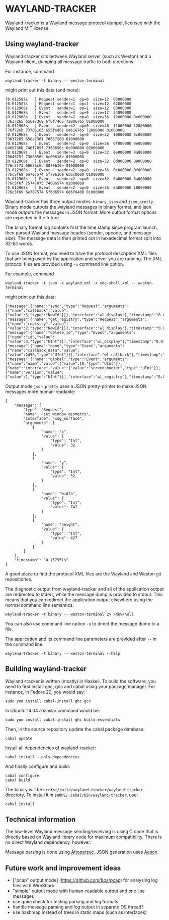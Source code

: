 WAYLAND-TRACKER
===============

Wayland-tracker is a Wayland message protocol dumper, licensed with the Wayland
MIT license.

Using wayland-tracker
---------------------

Wayland-tracker sits between Wayland server (such as Weston) and a Wayland
client, dumping all message traffic to both directions.

For instance, command

    wayland-tracker -t binary -- weston-terminal

might print out this data (and more):

    [0.012587s   ] Request sender=1  op=0  size=12  03000000
    [0.012587s   ] Request sender=1  op=1  size=12  02000000
    [0.012968s   ] Event   sender=1  op=1  size=12  03000000
    [0.012968s   ] Event   sender=3  op=0  size=12  34090000
    [0.012968s   ] Event   sender=2  op=0  size=36  12000000 0e000000 73637265 656e7368 6f6f7465 72006765 01000000
    [0.012968s   ] Event   sender=2  op=0  size=40  11000000 12000000 776f726b 73706163 655f6d61 6e616765 72000000 01000000
    [0.012968s   ] Event   sender=2  op=0  size=32  10000000 0c000000 73637265 656e7361 76657200 01000000
    [0.012968s   ] Event   sender=2  op=0  size=36  0f000000 0e000000 6465736b 746f705f 7368656c 6c000000 02000000
    [0.012968s   ] Event   sender=2  op=0  size=32  0e000000 0a000000 7864675f 7368656c 6c00616e 01000000
    [0.012968s   ] Event   sender=2  op=0  size=32  0d000000 09000000 776c5f73 68656c6c 0070616e 01000000
    [0.012968s   ] Event   sender=2  op=0  size=36  0c000000 0f000000 776c5f69 6e707574 5f70616e 656c0000 01000000
    [0.012968s   ] Event   sender=2  op=0  size=32  0b000000 0a000000 776c5f6f 75747075 74006574 02000000
    [0.012968s   ] Event   sender=2  op=0  size=36  0a000000 10000000 776c5f69 6e707574 5f6d6574 686f6400 01000000

Wayland-tracker has three output modes: `binary`, `json` and `json_pretty`.
Binary mode outputs the wayland messages in binary format, and json mode outputs
the messages in JSON format. More output format options are expected in the
future.

The binary format log contains first the time stamp since program launch, then
parsed Wayland message heades (sender, opcode, and message size). The message
data is then printed out in hexadecimal format split into 32-bit words.

To use JSON format, you need to have the protocol description XML files that are
being used by the application and server you are running. The XML protocol files
are provided using `-x` command line option.

For example, command

    wayland-tracker -t json -x wayland.xml -x xdg-shell.xml -- weston-terminal

might print out this data:

    {"message":{"name":"sync","type":"Request","arguments":[{"name":"callback","value":{"value":3,"type":"NewId"}}],"interface":"wl_display"},"timestamp":"0.072162s"}
    {"message":{"name":"get_registry","type":"Request","arguments":[{"name":"registry","value":{"value":2,"type":"NewId"}}],"interface":"wl_display"},"timestamp":"0.072162s"}
    {"message":{"name":"delete_id","type":"Event","arguments":[{"name":"id","value":{"value":3,"type":"UInt"}}],"interface":"wl_display"},"timestamp":"0.07244s"}
    {"message":{"name":"done","type":"Event","arguments":[{"name":"callback_data","value":{"value":2458,"type":"UInt"}}],"interface":"wl_callback"},"timestamp":"0.07244s"}
    {"message":{"name":"global","type":"Event","arguments":[{"name":"name","value":{"value":18,"type":"UInt"}},{"name":"interface","value":{"value":"screenshooter","type":"UInt"}},{"name":"version","value":{"value":1,"type":"UInt"}}],"interface":"wl_registry"},"timestamp":"0.07244s"}

Output mode `json_pretty` uses a JSON pretty-printer to make JSON messages more
human-readable:

    {
        "message": {
            "type": "Request",
            "name": "set_window_geometry",
            "interface": "xdg_surface",
            "arguments": [
                {
                    "name": "x",
                    "value": {
                        "type": "Int",
                        "value": 32
                    }
                },
                {
                    "name": "y",
                    "value": {
                        "type": "Int",
                        "value": 32
                    }
                },
                {
                    "name": "width",
                    "value": {
                        "type": "Int",
                        "value": 742
                    }
                },
                {
                    "name": "height",
                    "value": {
                        "type": "Int",
                        "value": 427
                    }
                }
            ]
        },
        "timestamp": "0.157951s"
    }

A good place to find the protocol XML files are the Wayland and Weston git
repositiories.

The diagnostic output from wayland-tracker and all of the application output are
redirected to stderr, while the message dump is provided to stdout. This means
that you can redirect the application output elsewhere using the normal command
line semantics:

    wayland-tracker -t binary -- weston-terminal 2> /dev/null

You can also use command line option `-o` to direct the message dump to a file.

The application and its command line parameters are provided after `--` in the
command line:

    wayland-tracker -t binary -- weston-terminal --help


Building wayland-tracker
------------------------

Wayland-tracker is written (mostly) in Haskell. To build the software, you need
to first install ghc, gcc and cabal using your package manager. For instance, in
Fedora 20, you would say:

    sudo yum install cabal-install ghc gcc

In Ubuntu 14.04 a similar command would be:

    sudo yum install cabal-install ghc build-essentials

Then, in the source repository update the cabal package database:

    cabal update

Install all dependencies of wayland-tracker:

    cabal install --only-dependencies

And finally configure and build:

    cabal configure
    cabal build

The binary will be in `dist/build/wayland-tracker/wayland-tracker` directory. To
install it in `$HOME/.cabal/bin/wayland-tracker`, use:

    cabal install

Technical information
---------------------

The low-level Wayland message sending/receiving is using C code that is directly
based on Wayland library code for maximum compatibility. There is no direct
Wayland dependency, however.

Message parsing is done using [Attoparsec](https://github.com/bos/attoparsec).
JSON generation uses [Aeson](https://github.com/bos/aeson).

Future work and improvement ideas
---------------------------------

* ["pcap" output mode] (https://github.com/bos/pcap) for analysing log files with WireShark
* "simple" output mode with human-readable output and one line messages
* use quickcheck for testing parsing and log formats
* handle message parsing and log output in separate OS thread?
* use hashmap instead of trees in static maps (such as interfaces)

